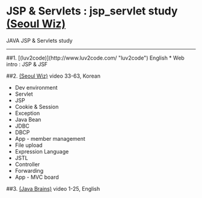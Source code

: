 # JSP & Servlets : jsp_servlet study [(Seoul Wiz)](http://www.wiz.center/tag/jsp "Seoul Wiz")
JAVA JSP & Servlets study
<hr/>
##1. [(luv2code)](http://www.luv2code.com/ "luv2code") English
* Web intro : JSP & JSF 

##2. [(Seoul Wiz)](https://www.youtube.com/playlist?list=PLieE0qnqO2kTyzAlsvxzoulHVISvO8zA9 "Seoul Wiz") video 33-63, Korean
* Dev environment
* Servlet
* JSP
* Cookie & Session
* Exception
* Java Bean
* JDBC
* DBCP
* App - member management
* File upload
* Expression Language
* JSTL
* Controller
* Forwarding
* App - MVC board

##3. [(Java Brains)](https://www.youtube.com/playlist?list=PLE0F6C1917A427E96 "Java Brains") video 1-25, English
